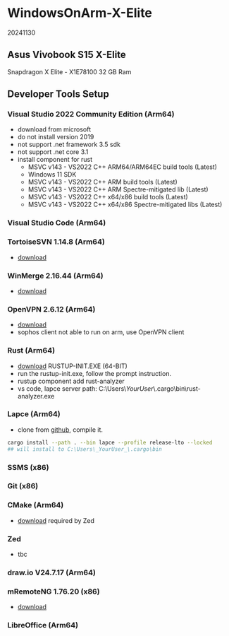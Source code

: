 # WindowsOnArm-X-Elite 
20241130
## Asus Vivobook S15 X-Elite
Snapdragon X Elite - X1E78100
32 GB Ram


## Developer Tools Setup
### Visual Studio 2022 Community Edition (Arm64)
- download from microsoft
- do not install version 2019
- not support .net framework 3.5 sdk
- not support .net core 3.1
- install component for rust
  - MSVC v143 - VS2022 C++ ARM64/ARM64EC build tools (Latest)
  - Windows 11 SDK
  - MSVC v143 - VS2022 C++ ARM build tools (Latest)
  - MSVC v143 - VS2022 C++ ARM Spectre-mitigated lib (Latest)
  - MSVC v143 - VS2022 C++ x64/x86 build tools (Latest)
  - MSVC v143 - VS2022 C++ x64/x86 Spectre-mitigated libs (Latest)
  
### Visual Studio Code (Arm64)

### TortoiseSVN 1.14.8 (Arm64)
- [download](https://tortoisesvn.net/downloads.html)

### WinMerge 2.16.44 (Arm64)
- [download](https://winmerge.org/downloads/?lang=en)

### OpenVPN 2.6.12 (Arm64)
- [download](https://openvpn.net/community-downloads/)
- sophos client not able to run on arm, use OpenVPN client

### Rust (Arm64)
- [download](https://www.rust-lang.org/tools/install) RUSTUP-INIT.EXE (64-BIT)
- run the rustup-init.exe, follow the prompt instruction.
- rustup component add rust-analyzer
 - vs code, lapce server path: C:\\Users\\_YourUser_\\.cargo\\bin\\rust-analyzer.exe
### Lapce (Arm64)
- clone from [github](https://github.com/lapce/lapce), compile it.
```sh
cargo install --path . --bin lapce --profile release-lto --locked
## will install to C:\Users\_YourUser_\.cargo\bin
```
### SSMS (x86)
### Git (x86)

### CMake (Arm64)
- [download](https://cmake.org/download/) required by Zed

### Zed
- tbc

### draw.io V24.7.17 (Arm64)

### mRemoteNG 1.76.20 (x86)
- [download](https://mremoteng.org)
  
### LibreOffice (Arm64)